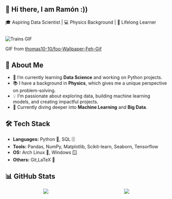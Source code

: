## 👋 Hi there, I am Ramón :))
🎓 Aspiring Data Scientist | 💻 Physics Background | 🚀 Lifelong Learner  
##
![Trains GIF](https://raw.githubusercontent.com/thomas10-10/foo-Wallpaper-Feh-Gif/master/gif/trains.gif)

GIF from [thomas10-10/foo-Wallpaper-Feh-Gif](https://github.com/thomas10-10/foo-Wallpaper-Feh-Gif)

## 🌟 About Me
- 🔭 I’m currently learning **Data Science** and working on Python projects.
- 📚 I have a background in **Physics**, which gives me a unique perspective on problem-solving.
- 💡 I’m passionate about exploring data, building machine learning models, and creating impactful projects.
- 🌱 Currently diving deeper into **Machine Learning** and **Big Data**.
## 🛠️ Tech Stack
- **Languages:** Python 🐍, SQL 🗄️
- **Tools:** Pandas, NumPy, Matplotlib, Scikit-learn, Seaborn, Tensorflow  
- **OS:** Arch Linux 🐧, Windows 🪟  
- **Others:** Git,LaTeX 📜
## 📊 GitHub Stats
<div style="display: flex; justify-content: space-around;">

  <div>
    <img src="https://github-readme-stats.vercel.app/api?username=DRACDARKTIME&show_icons=true&theme=radical" />
  </div>

  <div>
    <img src="https://github-readme-stats.vercel.app/api/top-langs/?username=DRACDARKTIME&layout=compact&theme=radical" />
  </div>

</div>
